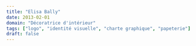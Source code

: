 ```yaml
---
title: "Elisa Bally"
date: 2013-02-01
domain: "Décoratrice d'intérieur"
tags: ["logo", "identité visuelle", "charte graphique", "papeterie"]
draft: false
---
```

